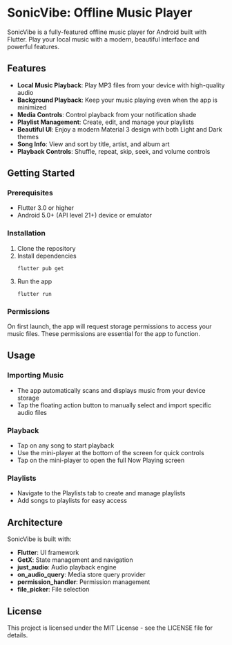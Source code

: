 # SonicVibe: Offline Music Player

SonicVibe is a fully-featured offline music player for Android built with Flutter. Play your local music with a modern, beautiful interface and powerful features.

## Features

- **Local Music Playback**: Play MP3 files from your device with high-quality audio
- **Background Playback**: Keep your music playing even when the app is minimized
- **Media Controls**: Control playback from your notification shade
- **Playlist Management**: Create, edit, and manage your playlists
- **Beautiful UI**: Enjoy a modern Material 3 design with both Light and Dark themes
- **Song Info**: View and sort by title, artist, and album art
- **Playback Controls**: Shuffle, repeat, skip, seek, and volume controls

## Getting Started

### Prerequisites

- Flutter 3.0 or higher
- Android 5.0+ (API level 21+) device or emulator

### Installation

1. Clone the repository
2. Install dependencies
   ```
   flutter pub get
   ```
3. Run the app
   ```
   flutter run
   ```

### Permissions

On first launch, the app will request storage permissions to access your music files. These permissions are essential for the app to function.

## Usage

### Importing Music

- The app automatically scans and displays music from your device storage
- Tap the floating action button to manually select and import specific audio files

### Playback

- Tap on any song to start playback
- Use the mini-player at the bottom of the screen for quick controls
- Tap on the mini-player to open the full Now Playing screen

### Playlists

- Navigate to the Playlists tab to create and manage playlists
- Add songs to playlists for easy access

## Architecture

SonicVibe is built with:

- **Flutter**: UI framework
- **GetX**: State management and navigation
- **just_audio**: Audio playback engine
- **on_audio_query**: Media store query provider
- **permission_handler**: Permission management
- **file_picker**: File selection

## License

This project is licensed under the MIT License - see the LICENSE file for details.
